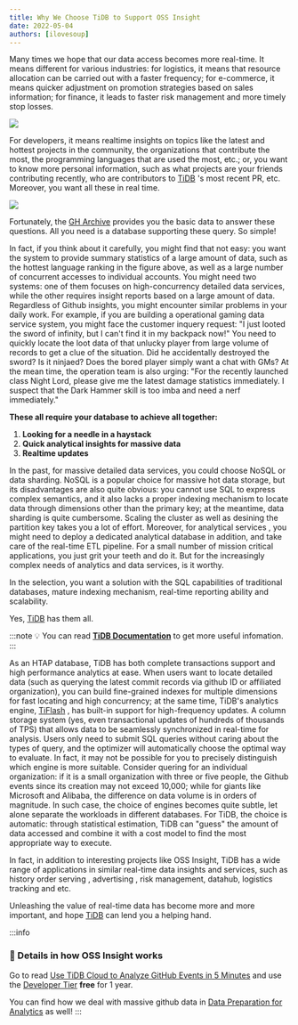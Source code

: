 ```yaml
---
title: Why We Choose TiDB to Support OSS Insight
date: 2022-05-04
authors: [ilovesoup]
---
```


Many times we hope that our data access becomes more real-time. It means different for various industries: for logistics, it means that resource allocation can be carried out with a faster frequency; for e-commerce, it means quicker adjustment on promotion strategies based on sales information; for finance, it leads to faster risk management and more timely stop losses.

![](/img/try-it-yourself/scenerios.png)

For developers, it means realtime insights on topics like the latest and hottest projects in the community, the organizations that contribute the most, the programming languages that are used the most, etc.; or, you want to know more personal information, such as what projects are your friends contributing recently, who are contributors to [TiDB](https://github.com/pingcap/tidb/?utm_source=ossinsight) 's most recent PR, etc. Moreover, you want all these in real time.

![](/img/try-it-yourself/top5-languages.png)

Fortunately, the [GH Archive](https://www.gharchive.org/) provides you the basic data to answer these questions. All you need is a database supporting these query. So simple!

In fact, if you think about it carefully, you might find that not easy: you want the system to provide summary statistics of a large amount of data, such as the hottest language ranking in the figure above, as well as a large number of concurrent accesses to individual accounts. You might need two systems: one of them focuses on high-concurrency detailed data services, while the other requires insight reports based on a large amount of data. Regardless of Github insights, you might encounter similar problems in your daily work. For example, if you are building a operational gaming data service system, you might face the customer inquery request: "I just looted the sword of infinity, but I can't find it in my backpack now!" You need to quickly locate the loot data of that unlucky player from large volume of records to get a clue of the situation. Did he accidentally destroyed the sword? Is it ninjaed? Does the bored player simply want a chat with GMs? At the mean time, the operation team is also urging: "For the recently launched class Night Lord, please give me the latest damage statistics immediately. I suspect that the Dark Hammer skill is too imba and need a nerf immediately."

**These all require your database to achieve all together:**
1. **Looking for a needle in a haystack**
2. **Quick analytical insights for massive data**
3. **Realtime updates**

In the past, for massive detailed data services, you could choose NoSQL or data sharding. NoSQL is a popular choice for massive hot data storage, but its disadvantages are also quite obvious: you cannot use SQL to express complex semantics, and it also lacks a proper indexing mechanism to locate data through dimensions other than the primary key; at the meantime, data sharding is quite cumbersome. Scaling the cluster as well as desining the partition key takes you a lot of effort. Moreover, for analytical services , you might need to deploy a dedicated analytical database in addition, and take care of the real-time ETL pipeline. For a small number of mission critical applications, you just grit your teeth and do it. But for the increasingly complex needs of analytics and data services, is it worthy.

In the selection, you want a solution with the SQL capabilities of traditional databases, mature indexing mechanism, real-time reporting ability and scalability.

Yes, [TiDB](https://en.pingcap.com/?utm_source=ossinsight) has them all.

:::note
💡 You can read **[TiDB Documentation](https://docs.pingcap.com/tidb/stable/overview?utm_source=ossinsight)** to get more useful infomation.
:::

As an HTAP database, TiDB has both complete transactions support and high performance analytics at ease. When users want to locate detailed data (such as querying the latest commit records via github ID or affiliated organization), you can build fine-grained indexes for multiple dimensions for fast locating and high concurrency; at the same time,  TiDB's analytics engine, [TiFlash](https://docs.pingcap.com/tidb/stable/tiflash-overview?utm_source=ossinsight) , has built-in support for high-frequency updates. A column storage system (yes, even transactional updates of hundreds of thousands of TPS) that allows data to be seamlessly synchronized in real-time for analysis. Users only need to submit SQL queries without caring about the types of query, and the optimizer will automatically choose the optimal way to evaluate. In fact, it may not be possible for you to precisely distinguish which engine is more suitable. Consider quering for an individual organization: if it is a small organization with three or five people, the Github events since its creation may not exceed 10,000; while for giants like Microsoft and Alibaba, the difference on data volume is in orders of magnitude. In such case, the choice of engines becomes quite subtle, let alone separate the workloads in different databases. For TiDB, the choice is automatic: through statistical estimation, TiDB can "guess" the amount of data accessed and combine it with a cost model to find the most appropriate way to execute.

In fact, in addition to interesting projects like OSS Insight, TiDB has a wide range of applications in similar real-time data insights and services, such as history order serving , advertising , risk management, datahub, logistics tracking and etc.

Unleashing the value of real-time data has become more and more important, and hope [TiDB](https://docs.pingcap.com/tidb/stable/overview?utm_source=ossinsight) can lend you a helping hand.

:::info
### 🌟 Details in how OSS Insight works

Go to read [Use TiDB Cloud to Analyze GitHub Events in 5 Minutes](https://ossinsight.io/blog/try-it-yourself) and use the [Developer Tier](https://tidbcloud.com/signup?utm_source=ossinsight) **free** for 1 year.

You can find how we deal with massive github data in [Data Preparation for Analytics](https://ossinsight.io/blog/how-it-works) as well!
:::
